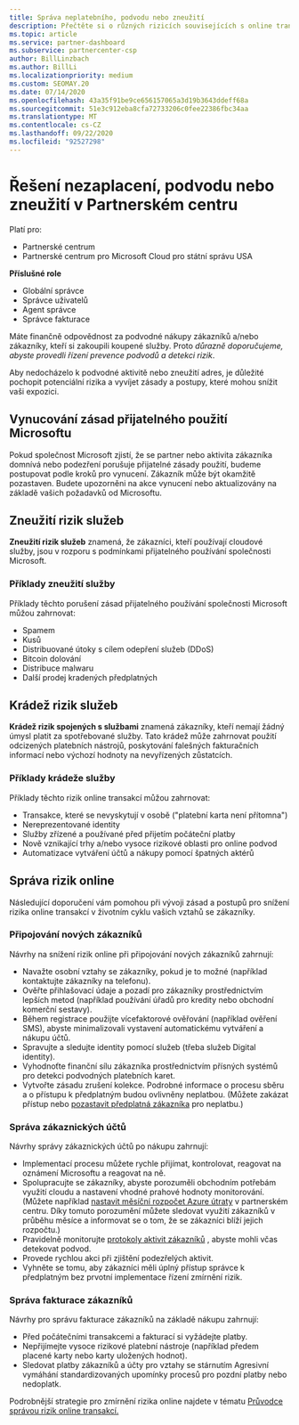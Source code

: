 ```yaml
---
title: Správa neplatebního, podvodu nebo zneužití
description: Přečtěte si o různých rizicích souvisejících s online transakcemi a s osvědčenými postupy pro správu a zmírnění těchto rizik v partnerském centru.
ms.topic: article
ms.service: partner-dashboard
ms.subservice: partnercenter-csp
author: BillLinzbach
ms.author: BillLi
ms.localizationpriority: medium
ms.custom: SEOMAY.20
ms.date: 07/14/2020
ms.openlocfilehash: 43a35f91be9ce656157065a3d19b3643ddeff68a
ms.sourcegitcommit: 51e3c912eba8cfa72733206c0fee22386fbc34aa
ms.translationtype: MT
ms.contentlocale: cs-CZ
ms.lasthandoff: 09/22/2020
ms.locfileid: "92527298"
---
```

# <a name="managing-non-payment-fraud-or-misuse-in-partner-center"></a>Řešení nezaplacení, podvodu nebo zneužití v Partnerském centru

Platí pro:

- Partnerské centrum
- Partnerské centrum pro Microsoft Cloud pro státní správu USA

**Příslušné role**
- Globální správce
- Správce uživatelů
- Agent správce
- Správce fakturace

Máte finančně odpovědnost za podvodné nákupy zákazníků a/nebo zákazníky, kteří si zakoupili koupené služby. Proto *důrazně doporučujeme, abyste provedli řízení prevence podvodů a detekci rizik*.

Aby nedocházelo k podvodné aktivitě nebo zneužití adres, je důležité pochopit potenciální rizika a vyvíjet zásady a postupy, které mohou snížit vaši expozici.

## <a name="enforcement-of-microsoft-acceptable-use-policy"></a>Vynucování zásad přijatelného použití Microsoftu

Pokud společnost Microsoft zjistí, že se partner nebo aktivita zákazníka domnívá nebo podezření porušuje přijatelné zásady použití, budeme postupovat podle kroků pro vynucení. Zákazník může být okamžitě pozastaven. Budete upozorněni na akce vynucení nebo aktualizovány na základě vašich požadavků od Microsoftu.

## <a name="abuse-of-service-risks"></a>Zneužití rizik služeb

**Zneužití rizik služeb** znamená, že zákazníci, kteří používají cloudové služby, jsou v rozporu s podmínkami přijatelného používání společnosti Microsoft.

### <a name="examples-of-abuse-of-service"></a>Příklady zneužití služby

Příklady těchto porušení zásad přijatelného používání společnosti Microsoft můžou zahrnovat:

- Spamem
- Kusů
- Distribuované útoky s cílem odepření služeb (DDoS)
- Bitcoin dolování
- Distribuce malwaru
- Další prodej kradených předplatných

## <a name="theft-of-service-risks"></a>Krádež rizik služeb

**Krádež rizik spojených s službami** znamená zákazníky, kteří nemají žádný úmysl platit za spotřebované služby. Tato krádež může zahrnovat použití odcizených platebních nástrojů, poskytování falešných fakturačních informací nebo výchozí hodnoty na nevyřízených zůstatcích.

### <a name="examples-of-service-theft"></a>Příklady krádeže služby

Příklady těchto rizik online transakcí můžou zahrnovat:

- Transakce, které se nevyskytují v osobě ("platební karta není přítomna")
- Nereprezentované identity
- Služby zřízené a používané před přijetím počáteční platby
- Nově vznikající trhy a/nebo vysoce rizikové oblasti pro online podvod
- Automatizace vytváření účtů a nákupy pomocí špatných aktérů

## <a name="managing-online-risk"></a>Správa rizik online

Následující doporučení vám pomohou při vývoji zásad a postupů pro snížení rizika online transakcí v životním cyklu vašich vztahů se zákazníky.

### <a name="onboarding-new-customers"></a>Připojování nových zákazníků

Návrhy na snížení rizik online při připojování nových zákazníků zahrnují:

- Navažte osobní vztahy se zákazníky, pokud je to možné (například kontaktujte zákazníky na telefonu).
- Ověřte přihlašovací údaje a pozadí pro zákazníky prostřednictvím lepších metod (například používání úřadů pro kredity nebo obchodní komerční sestavy).
- Během registrace použijte vícefaktorové ověřování (například ověření SMS), abyste minimalizovali vystavení automatickému vytváření a nákupu účtů.
- Spravujte a sledujte identity pomocí služeb (třeba služeb Digital identity).
- Vyhodnoťte finanční sílu zákazníka prostřednictvím přísných systémů pro detekci podvodných platebních karet.
- Vytvořte zásadu zrušení kolekce. Podrobné informace o procesu sběru a o přístupu k předplatným budou ovlivněny neplatbou. (Můžete zakázat přístup nebo [pozastavit předplatná zákazníka](create-a-new-subscription.md#suspend-a-subscription) pro neplatbu.)

### <a name="managing-customer-accounts"></a>Správa zákaznických účtů

Návrhy správy zákaznických účtů po nákupu zahrnují:

- Implementací procesu můžete rychle přijímat, kontrolovat, reagovat na oznámení Microsoftu a reagovat na ně.
- Spolupracujte se zákazníky, abyste porozuměli obchodním potřebám využití cloudu a nastavení vhodné prahové hodnoty monitorování. (Můžete například [nastavit měsíční rozpočet Azure útraty](set-an-azure-spending-budget-for-your-customers.md) v partnerském centru. Díky tomuto porozumění můžete sledovat využití zákazníků v průběhu měsíce a informovat se o tom, že se zákazníci blíží jejich rozpočtu.)
- Pravidelně monitorujte [protokoly aktivit zákazníků](activity-logs.md) , abyste mohli včas detekovat podvod.
- Provede rychlou akci při zjištění podezřelých aktivit.
- Vyhněte se tomu, aby zákazníci měli úplný přístup správce k předplatným bez prvotní implementace řízení zmírnění rizik.

### <a name="managing-customer-billing"></a>Správa fakturace zákazníků

Návrhy pro správu fakturace zákazníků na základě nákupu zahrnují:

- Před počátečními transakcemi a fakturací si vyžádejte platby.
- Nepřijímejte vysoce rizikové platební nástroje (například předem placené karty nebo karty uložených hodnot).
- Sledovat platby zákazníků a účty pro vztahy se stárnutím Agresivní vymáhání standardizovaných upomínky procesů pro pozdní platby nebo nedoplatk.

Podrobnější strategie pro zmírnění rizika online najdete v tématu [Průvodce správou rizik online transakcí.](https://query.prod.cms.rt.microsoft.com/cms/api/am/binary/RE4Bhtt)
